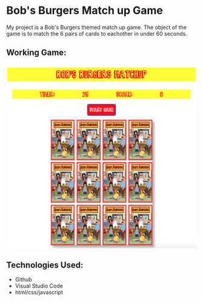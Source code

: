# Bob's Burgers Match up Game
My project is a Bob's Burgers themed match up game. The object of the game is to match the 6 pairs of cards to eachother in under 60 seconds. 

## Working Game:
![image](https://raw.githubusercontent.com/MartezMcDaniel/ProjectOne/main/images/Screen%20Shot%202020-12-29%20at%2012.36.58%20AM.png)

## Technologies Used:
- Github
- Visual Studio Code
- html/css/javascript
